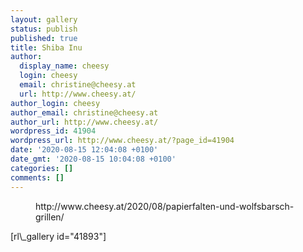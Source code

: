 ```yaml
---
layout: gallery
status: publish
published: true
title: Shiba Inu
author:
  display_name: cheesy
  login: cheesy
  email: christine@cheesy.at
  url: http://www.cheesy.at/
author_login: cheesy
author_email: christine@cheesy.at
author_url: http://www.cheesy.at/
wordpress_id: 41904
wordpress_url: http://www.cheesy.at/?page_id=41904
date: '2020-08-15 12:04:08 +0100'
date_gmt: '2020-08-15 10:04:08 +0100'
categories: []
comments: []
---
```

<!-- wp:core-embed/wordpress {"url":"http://www.cheesy.at/2020/08/papierfalten-und-wolfsbarsch-grillen/","type":"rich","providerNameSlug":"cheesy-at","className":""} -->
<figure class="wp-block-embed-wordpress wp-block-embed is-type-rich is-provider-cheesy-at">
<div class="wp-block-embed__wrapper">
http://www.cheesy.at/2020/08/papierfalten-und-wolfsbarsch-grillen/
</div>
</figure>
<!-- /wp:core-embed/wordpress -->
<!-- wp:paragraph -->
[rl\_gallery id="41893"]
<!-- /wp:paragraph -->
